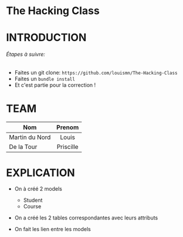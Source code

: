 # The Hacking Class

# INTRODUCTION

###### Étapes à suivre:

* Faites un git clone: `https://github.com/louismn/The-Hacking-Class`
* Faites un `bundle install`
* Et c'est partie pour la correction !

# TEAM

| Nom    |Prenom    |
| ------ |:--------:|
|Martin du Nord   |Louis   |
| De la Tour  | Priscille  |

# EXPLICATION

- On à créé 2 models
  - Student
  - Course

- On a créé les 2 tables correspondantes avec leurs attributs

- On fait les lien entre les models
